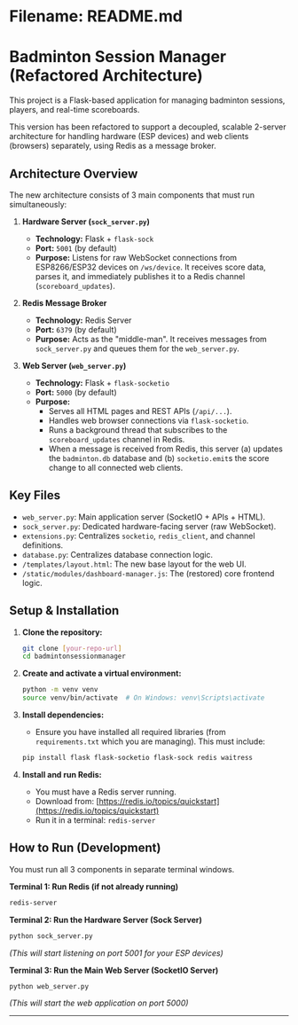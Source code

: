 # Filename: README.md

# Badminton Session Manager (Refactored Architecture)

This project is a Flask-based application for managing badminton sessions, players, and real-time scoreboards.

This version has been refactored to support a decoupled, scalable 2-server architecture for handling hardware (ESP devices) and web clients (browsers) separately, using Redis as a message broker.

## Architecture Overview

The new architecture consists of 3 main components that must run simultaneously:

1.  **Hardware Server (`sock_server.py`)**
    * **Technology:** Flask + `flask-sock`
    * **Port:** `5001` (by default)
    * **Purpose:** Listens for raw WebSocket connections from ESP8266/ESP32 devices on `/ws/device`. It receives score data, parses it, and immediately publishes it to a Redis channel (`scoreboard_updates`).

2.  **Redis Message Broker**
    * **Technology:** Redis Server
    * **Port:** `6379` (by default)
    * **Purpose:** Acts as the "middle-man". It receives messages from `sock_server.py` and queues them for the `web_server.py`.

3.  **Web Server (`web_server.py`)**
    * **Technology:** Flask + `flask-socketio`
    * **Port:** `5000` (by default)
    * **Purpose:**
        * Serves all HTML pages and REST APIs (`/api/...`).
        * Handles web browser connections via `flask-socketio`.
        * Runs a background thread that subscribes to the `scoreboard_updates` channel in Redis.
        * When a message is received from Redis, this server (a) updates the `badminton.db` database and (b) `socketio.emit`s the score change to all connected web clients.

## Key Files
* `web_server.py`: Main application server (SocketIO + APIs + HTML).
* `sock_server.py`: Dedicated hardware-facing server (raw WebSocket).
* `extensions.py`: Centralizes `socketio`, `redis_client`, and channel definitions.
* `database.py`: Centralizes database connection logic.
* `/templates/layout.html`: The new base layout for the web UI.
* `/static/modules/dashboard-manager.js`: The (restored) core frontend logic.

## Setup & Installation

1.  **Clone the repository:**
    ```bash
    git clone [your-repo-url]
    cd badmintonsessionmanager
    ```

2.  **Create and activate a virtual environment:**
    ```bash
    python -m venv venv
    source venv/bin/activate  # On Windows: venv\Scripts\activate
    ```

3.  **Install dependencies:**
    * Ensure you have installed all required libraries (from `requirements.txt` which you are managing). This must include:
    ```bash
    pip install flask flask-socketio flask-sock redis waitress
    ```

4.  **Install and run Redis:**
    * You must have a Redis server running.
    * Download from: [https://redis.io/topics/quickstart](https://redis.io/topics/quickstart)
    * Run it in a terminal: `redis-server`

## How to Run (Development)

You must run all 3 components in separate terminal windows.

**Terminal 1: Run Redis (if not already running)**
```bash
redis-server
````

**Terminal 2: Run the Hardware Server (Sock Server)**

```bash
python sock_server.py
```

*(This will start listening on port 5001 for your ESP devices)*

**Terminal 3: Run the Main Web Server (SocketIO Server)**

```bash
python web_server.py
```

*(This will start the web application on port 5000)*

-----